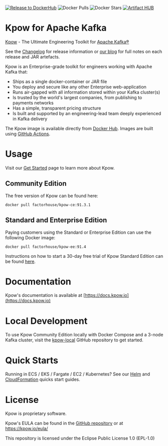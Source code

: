 [![Release to DockerHub](https://github.com/operatr-io/kpow/actions/workflows/release.yml/badge.svg?branch=main)](https://github.com/operatr-io/kpow/actions/workflows/release.yml)
![Docker Pulls](https://img.shields.io/docker/pulls/operatr/kpow)
![Docker Stars](https://img.shields.io/docker/stars/operatr/kpow)
[![Artifact HUB](https://img.shields.io/endpoint?url=https://artifacthub.io/badge/repository/kpow)](https://artifacthub.io/packages/search?repo=kpow)

# Kpow for Apache Kafka

[Kpow](https://kpow.io) - The Ultimate Engineering Toolkit for [Apache Kafka®](http://kafka.apache.org/)

See the [Changelog](CHANGELOG.md) for release information or [our blog](https://kpow.io/category/releases/) for full notes on each release and JAR artefacts.

Kpow is an Enterprise-grade toolkit for engineers working with Apache Kafka that:

* Ships as a single docker-container or JAR file
* You deploy and secure like any other Enterprise web-application
* Runs air-gapped with all information stored within your Kafka cluster(s)
* Is trusted by the world's largest companies, from publishing to payments networks
* Has a simple, transparent pricing structure
* Is built and supported by an engineering-lead team deeply experienced in Kafka delivery

The Kpow image is available directly from [Docker Hub](https://hub.docker.com/r/operatr/kpow). Images are built using [GitHub Actions](https://github.com/operatr-io/kpow/actions/workflows/build.yml).

# Usage

Visit our [Get Started](https://kpow.io/get-started) page to learn more about Kpow.

## Community Edition

The free version of Kpow can be found here:

```
docker pull factorhouse/kpow-ce:91.3.1
```

## Standard and Enterprise Edition

Paying customers using the Standard or Enterprise Edition can use the following Docker image:

```
docker pull factorhouse/kpow-ee:91.4
```

Instructions on how to start a 30-day free trial of Kpow Standard Edition can be found [here](https://kpow.io/get-started/#standard).

# Documentation

Kpow's documentation is available at [https://docs.kpow.io](https://docs.kpow.io)

# Local Development

To use Kpow Community Edition locally with Docker Compose and a 3-node Kafka cluster, visit the [kpow-local](https://github.com/operatr-io/kpow-local) GitHub repository to get started.

# Quick Starts

Running in ECS / EKS / Fargate / EC2 / Kubernetes? See our [Helm](https://github.com/operatr-io/kpow-helm-charts) and [CloudFormation](https://github.com/operatr-io/kpow-cloudformation) quicks start guides.

# License

Kpow is proprietary software. 

Kpow's EULA can be found in the [GitHub repository](https://github.com/operatr-io/kpow/blob/main/resources/eula.txt) or at https://kpow.io/eula/

This repository is licensed under the Eclipse Public License 1.0 (EPL-1.0)
